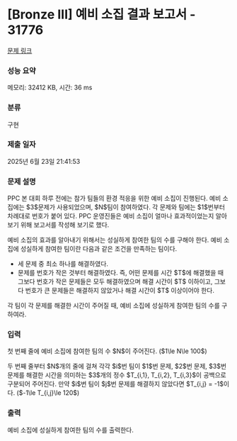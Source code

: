 # [Bronze III] 예비 소집 결과 보고서 - 31776 

[문제 링크](https://www.acmicpc.net/problem/31776) 

### 성능 요약

메모리: 32412 KB, 시간: 36 ms

### 분류

구현

### 제출 일자

2025년 6월 23일 21:41:53

### 문제 설명

<p>PPC 본 대회 하루 전에는 참가 팀들의 환경 적응을 위한 예비 소집이 진행된다. 예비 소집에는 $3$문제가 사용되었으며, $N$팀이 참여하였다. 각 문제와 팀에는 $1$번부터 차례대로 번호가 붙어 있다. PPC 운영진들은 예비 소집이 얼마나 효과적이었는지 알아보기 위해 보고서를 작성해 보기로 했다.</p>

<p>예비 소집의 효과를 알아내기 위해서는 성실하게 참여한 팀의 수를 구해야 한다. 예비 소집에 성실하게 참여한 팀이란 다음과 같은 조건을 만족하는 팀이다.</p>

<ul>
	<li>세 문제 중 최소 하나를 해결하였다.</li>
	<li>문제를 번호가 작은 것부터 해결하였다. 즉, 어떤 문제를 시간 $T$에 해결했을 때 그보다 번호가 작은 문제들은 모두 해결하였으며 해결 시간이 $T$ 이하이고, 그보다 번호가 큰 문제들은 해결하지 않았거나 해결 시간이 $T$ 이상이어야 한다.</li>
</ul>

<p>각 팀이 각 문제를 해결한 시간이 주어질 때, 예비 소집에 성실하게 참여한 팀의 수를 구하여라.</p>

### 입력 

 <p>첫 번째 줄에 예비 소집에 참여한 팀의 수 $N$이 주어진다. ($1\le N\le 100$)</p>

<p>두 번째 줄부터 $N$개의 줄에 걸쳐 각각 $i$번 팀이 $1$번 문제, $2$번 문제, $3$번 문제를 해결한 시간을 의미하는 $3$개의 정수 $T_{i,1}, T_{i,2}, T_{i,3}$이 공백으로 구분되어 주어진다. 만약 $i$번 팀이 $j$번 문제를 해결하지 않았다면 $T_{i,j} = -1$이다. ($-1\le T_{i,j}\le 120$)</p>

### 출력 

 <p>예비 소집에 성실하게 참여한 팀의 수를 출력한다.</p>

